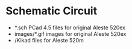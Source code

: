 # Schematic Circuit 

- *.sch PCad 4.5 files for original Aleste 520ex
- images/*.gif images for original Aleste 520ex
- /Kikad files for Aleste 520m  
